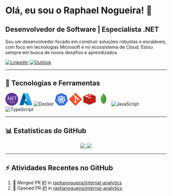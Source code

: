 # Olá, eu sou o Raphael Nogueira! 👋
## Desenvolvedor de Software | Especialista .NET

Sou um desenvolvedor focado em construir soluções robustas e escaláveis, com foco em tecnologias Microsoft e no ecossistema de Cloud. Estou sempre em busca de novos desafios e aprendizados.

<p align="left">
  <a href="https://www.linkedin.com/in/raphanogueira/" target="_blank"><img src="https://img.shields.io/badge/-LinkedIn-%230077B5?style=for-the-badge&logo=linkedin&logoColor=white" alt="LinkedIn"></a>
  <a href="mailto:raphael_dc1nogueira@hotmail.com.br"><img src="https://img.shields.io/badge/Microsoft_Outlook-0078D4?style=for-the-badge&logo=microsoft-outlook&logoColor=white" alt="Outlook"></a>
</p>

---

## 🚀 Tecnologias e Ferramentas

<p align="left">
  <img src="https://raw.githubusercontent.com/devicons/devicon/master/icons/dotnetcore/dotnetcore-original.svg" alt=".NET Core" width="40" height="40"/>
  <img src="https://raw.githubusercontent.com/devicons/devicon/master/icons/azure/azure-original.svg" alt="Azure" width="40" height="40"/>
  <img src="https://cdn.jsdelivr.net/gh/devicons/devicon/icons/docker/docker-plain.svg" alt="Docker" width="40" height="40"/>
  <img src="https://raw.githubusercontent.com/devicons/devicon/master/icons/kubernetes/kubernetes-plain.svg" alt="Kubernetes" width="40" height="40"/>
  <img src="https://raw.githubusercontent.com/devicons/devicon/master/icons/git/git-original.svg" alt="Git" width="40" height="40"/>
  <img src="https://raw.githubusercontent.com/devicons/devicon/master/icons/redis/redis-original.svg" alt="Redis" width="40" height="40"/>
  <img src="https://raw.githubusercontent.com/devicons/devicon/master/icons/mongodb/mongodb-original.svg" alt="MongoDB" width="40" height="40"/>
  <img src="https://cdn.jsdelivr.net/gh/devicons/devicon/icons/javascript/javascript-original.svg" alt="JavaScript" width="40" height="40"/>
  <img src="https://cdn.jsdelivr.net/gh/devicons/devicon/icons/typescript/typescript-original.svg" alt="TypeScript" width="40" height="40"/>
</p>

---

## 📊 Estatísticas do GitHub

<p align="center">
  <a href="https://github.com/raphanogueira">
    <img height="180em" src="https://github-readme-stats.vercel.app/api?username=raphanogueira&show_icons=true&theme=dracula&include_all_commits=true&count_private=true"/>
    <img height="180em" src="https://github-readme-stats.vercel.app/api/top-langs/?username=raphanogueira&layout=compact&langs_count=8&theme=dracula"/>
  </a>
</p>

---

## ⚡ Atividades Recentes no GitHub

<!--START_SECTION:activity-->
1. 🎉 Merged PR [#1](https://github.com/raphanogueira/internal-analytics/pull/1) in [raphanogueira/internal-analytics](https://github.com/raphanogueira/internal-analytics)
2. 💪 Opened PR [#1](https://github.com/raphanogueira/internal-analytics/pull/1) in [raphanogueira/internal-analytics](https://github.com/raphanogueira/internal-analytics)
<!--END_SECTION:activity-->
